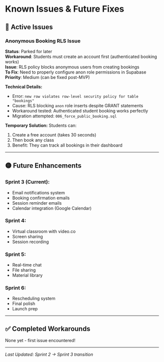 # Known Issues & Future Fixes

## 🔴 Active Issues

### Anonymous Booking RLS Issue
**Status**: Parked for later  
**Workaround**: Students must create an account first (authenticated booking works)  
**Issue**: RLS policy blocks anonymous users from creating bookings  
**To Fix**: Need to properly configure anon role permissions in Supabase  
**Priority**: Medium (can be fixed post-MVP)

**Technical Details:**
- Error: `new row violates row-level security policy for table "bookings"`
- Cause: RLS blocking `anon` role inserts despite GRANT statements
- Workaround tested: Authenticated student booking works perfectly
- Migration attempted: `006_force_public_booking.sql`

**Temporary Solution:**
Students can:
1. Create a free account (takes 30 seconds)
2. Then book any class
3. Benefit: They can track all bookings in their dashboard

---

## 🟡 Future Enhancements

### Sprint 3 (Current):
- Email notifications system
- Booking confirmation emails
- Session reminder emails
- Calendar integration (Google Calendar)

### Sprint 4:
- Virtual classroom with video.co
- Screen sharing
- Session recording

### Sprint 5:
- Real-time chat
- File sharing
- Material library

### Sprint 6:
- Rescheduling system
- Final polish
- Launch prep

---

## ✅ Completed Workarounds

None yet - first issue encountered!

---

*Last Updated: Sprint 2 → Sprint 3 transition*

